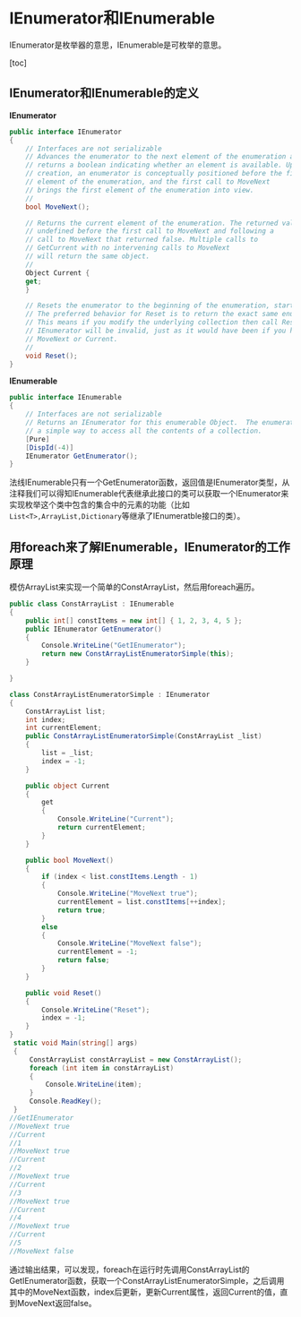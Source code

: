# IEnumerator和IEnumerable

IEnumerator是枚举器的意思，IEnumerable是可枚举的意思。

[toc]

## IEnumerator和IEnumerable的定义

**IEnumerator**

```c#
public interface IEnumerator
{
    // Interfaces are not serializable
    // Advances the enumerator to the next element of the enumeration and
    // returns a boolean indicating whether an element is available. Upon
    // creation, an enumerator is conceptually positioned before the first
    // element of the enumeration, and the first call to MoveNext 
    // brings the first element of the enumeration into view.
    // 
    bool MoveNext();

    // Returns the current element of the enumeration. The returned value is
    // undefined before the first call to MoveNext and following a
    // call to MoveNext that returned false. Multiple calls to
    // GetCurrent with no intervening calls to MoveNext 
    // will return the same object.
    // 
    Object Current {
    get; 
    }

    // Resets the enumerator to the beginning of the enumeration, starting over.
    // The preferred behavior for Reset is to return the exact same enumeration.
    // This means if you modify the underlying collection then call Reset, your
    // IEnumerator will be invalid, just as it would have been if you had called
    // MoveNext or Current.
    //
    void Reset();
}
```

**IEnumerable**

```c#
public interface IEnumerable
{
    // Interfaces are not serializable
    // Returns an IEnumerator for this enumerable Object.  The enumerator provides
    // a simple way to access all the contents of a collection.
    [Pure]
    [DispId(-4)]
    IEnumerator GetEnumerator();
}
```

法线IEnumerable只有一个GetEnumerator函数，返回值是IEnumerator类型，从注释我们可以得知IEnumerable代表继承此接口的类可以获取一个IEnumerator来实现枚举这个类中包含的集合中的元素的功能（比如`List<T>,ArrayList,Dictionary`等继承了IEnumeratble接口的类）。

## 用foreach来了解IEnumerable，IEnumerator的工作原理

模仿ArrayList来实现一个简单的ConstArrayList，然后用foreach遍历。

```c#
public class ConstArrayList : IEnumerable
{
    public int[] constItems = new int[] { 1, 2, 3, 4, 5 };
    public IEnumerator GetEnumerator()
    {
        Console.WriteLine("GetIEnumerator");
        return new ConstArrayListEnumeratorSimple(this);
    }

}

class ConstArrayListEnumeratorSimple : IEnumerator
{
    ConstArrayList list;
    int index;
    int currentElement;
    public ConstArrayListEnumeratorSimple(ConstArrayList _list)
    {
        list = _list;
        index = -1;
    }

    public object Current
    {
        get
        {
            Console.WriteLine("Current");
            return currentElement;
        }
    }

    public bool MoveNext()
    {
        if (index < list.constItems.Length - 1)
        {
            Console.WriteLine("MoveNext true");
            currentElement = list.constItems[++index];
            return true;
        }
        else
        {
            Console.WriteLine("MoveNext false");
            currentElement = -1;
            return false;
        }
    }

    public void Reset()
    {
        Console.WriteLine("Reset");
        index = -1;
    }
}
 static void Main(string[] args)
 {
     ConstArrayList constArrayList = new ConstArrayList();
     foreach (int item in constArrayList)
     {
         Console.WriteLine(item);
     }
     Console.ReadKey();
 }
//GetIEnumerator
//MoveNext true
//Current
//1
//MoveNext true
//Current
//2
//MoveNext true
//Current
//3
//MoveNext true
//Current
//4
//MoveNext true
//Current
//5
//MoveNext false
```

通过输出结果，可以发现，foreach在运行时先调用ConstArrayList的GetIEnumerator函数，获取一个ConstArrayListEnumeratorSimple，之后调用其中的MoveNext函数，index后更新，更新Current属性，返回Current的值，直到MoveNext返回false。